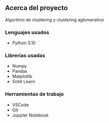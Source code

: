 ## **Acerca del proyecto**

Algoritmo de clustering y clustering aglomerativo

### **Lenguajes usados**

- Python 3.10

### **Librerías usadas** 

- Numpy
- Pandas
- Matplotlib
- Sckit Learn

### **Herramientas de trabajo** 

- VSCode
- Git
- Jupyter Notebook
